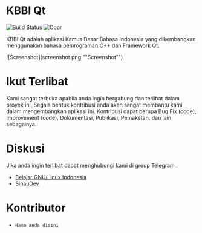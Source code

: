 # KBBI Qt

[![Build Status](https://travis-ci.org/bgli/kbbi-qt.svg?branch=master)](https://travis-ci.org/bgli/kbbi-qt)
![Copr](https://copr.fedorainfracloud.org/coprs/alunux/kbbi-qt-git/package/KBBI-Qt/status_image/last_build.png)

KBBI Qt adalah aplikasi Kamus Besar Bahasa Indonesia yang dikembangkan menggunakan bahasa pemrograman C++ dan Framework Qt.

![Screenshot](screenshot.png ""Screenshot"")

# Ikut Terlibat
Kami sangat terbuka apabila anda ingin bergabung dan terlibat dalam proyek ini. Segala bentuk kontribusi anda akan sangat membantu kami dalam mengembangkan aplikasi ini.
Kontribusi dapat berupa Bug Fix (code), Improvement (code), Dokumentasi, Publikasi, Pemaketan, dan lain sebagainya.

# Diskusi
Jika anda ingin terlibat dapat menghubungi kami di group Telegram :
* [Belajar GNU/Linux Indonesia](http://s.id/BGLI)
* [SinauDev](https://telegram.me/sinaudev)

# Kontributor
* `Nama anda disini`
